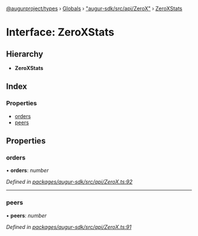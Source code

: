[@augurproject/types](../README.md) › [Globals](../globals.md) › ["augur-sdk/src/api/ZeroX"](../modules/_augur_sdk_src_api_zerox_.md) › [ZeroXStats](_augur_sdk_src_api_zerox_.zeroxstats.md)

# Interface: ZeroXStats

## Hierarchy

* **ZeroXStats**

## Index

### Properties

* [orders](_augur_sdk_src_api_zerox_.zeroxstats.md#orders)
* [peers](_augur_sdk_src_api_zerox_.zeroxstats.md#peers)

## Properties

###  orders

• **orders**: *number*

*Defined in [packages/augur-sdk/src/api/ZeroX.ts:92](https://github.com/AugurProject/augur/blob/88b6e76efb/packages/augur-sdk/src/api/ZeroX.ts#L92)*

___

###  peers

• **peers**: *number*

*Defined in [packages/augur-sdk/src/api/ZeroX.ts:91](https://github.com/AugurProject/augur/blob/88b6e76efb/packages/augur-sdk/src/api/ZeroX.ts#L91)*
